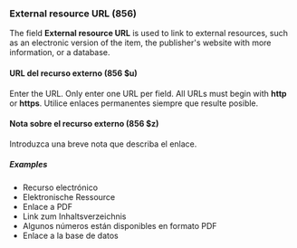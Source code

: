 ### External resource URL (856)

The field **External resource URL** is used to link to external resources, such as an electronic version of the item, the publisher's website with more information, or a database.

#### URL del recurso externo (856 $u)

Enter the URL. Only enter one URL per field. All URLs must begin with **http** or **https**. Utilice enlaces permanentes siempre que resulte posible.

#### Nota sobre el recurso externo (856 $z)

Introduzca una breve nota que describa el enlace.

##### Examples

- Recurso electrónico
- Elektronische Ressource
- Enlace a PDF
- Link zum Inhaltsverzeichnis
- Algunos números están disponibles en formato PDF
- Enlace a la base de datos
